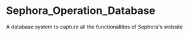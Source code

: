 # Sephora_Operation_Database
A database system to capture all the functionalities of Sephora's website 
